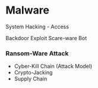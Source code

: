 
# Malware

System Hacking - Access

Backdoor
Exploit
Scare-ware
Bot

### Ransom-Ware Attack

- Cyber-Kill Chain (Attack Model)
- Crypto-Jacking
- Supply Chain

